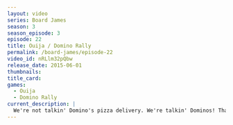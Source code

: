 ```yaml
---
layout: video
series: Board James
season: 3
season_episode: 3
episode: 22
title: Ouija / Domino Rally
permalink: /board-james/episode-22
video_id: nRLlm32pQbw
release_date: 2015-06-01
thumbnails:
title_card: 
games:
  - Ouija
  - Domino Rally
current_description: |
  We're not talkin' Domino's pizza delivery. We're talkin' Dominos! That's right, this episode, Board James takes a look at Domino Rally! Oh yeah!! But that's not all, he also delves into the supernatural world of the Ouiji board! What will happen?
---
```


